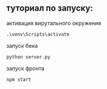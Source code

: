 ## туториал по запуску:

активация вирутального окружения
```
.\venv\Scripts\activate
```
запуск бека
```
python server.py
 ```
запуск фронта
```
npm start
```
